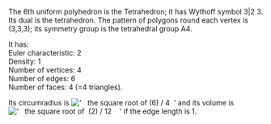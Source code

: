 The 6th uniform polyhedron is the Tetrahedron; it has Wythoff symbol 3|2
3. Its dual is the tetrahedron. The pattern of polygons round each
vertex is (3,3,3); its symmetry group is the tetrahedral group A4.

It has:\
 Euler characteristic: 2\
 Density: 1\
 Number of vertices: 4\
 Number of edges: 6\
 Number of faces: 4 (=4 triangles).

Its circumradius is
!['   the square root of (6) / 4  '](../dictionary/equation_images/4236.1..png)
and its volume is
!['   the square root of  (2) / 12    '](../dictionary/equation_images/4236.2..png)
if the edge length is 1.
